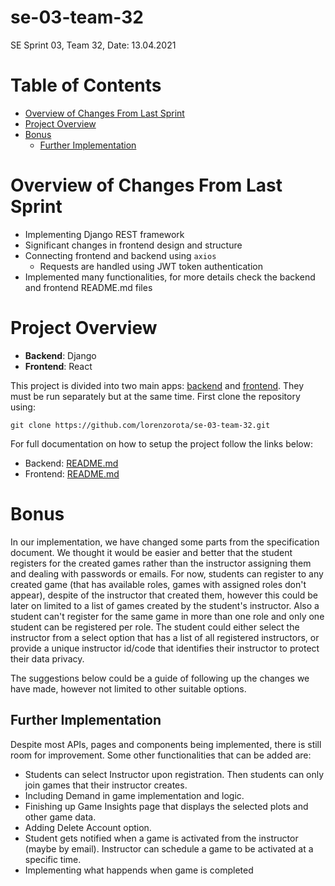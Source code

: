 # se-03-team-32

SE Sprint 03, Team 32, Date: 13.04.2021

# Table of Contents
- [Overview of Changes From Last Sprint](#overview-of-changes-from-last-sprint)
- [Project Overview](#project-overview)
- [Bonus](#bonus)
  * [Further Implementation](#further-implementation)

# Overview of Changes From Last Sprint
* Implementing Django REST framework
* Significant changes in frontend design and structure
* Connecting frontend and backend using `axios`
  - Requests are handled using JWT token authentication
* Implemented many functionalities, for more details check the backend and frontend README.md files

# Project Overview
* **Backend**: Django
* **Frontend**: React

This project is divided into two main apps: [backend](backend) and [frontend](frontend). They must be run separately but at the same time. First clone the repository using:
```
git clone https://github.com/lorenzorota/se-03-team-32.git
```

For full documentation on how to setup the project follow the links below:
* Backend: [README.md](backend/readme.md)
* Frontend: [README.md](frontend/README.md)

# Bonus
In our implementation, we have changed some parts from the specification document. We thought it would be easier and better that the student registers for the created games rather than the instructor assigning them and dealing with passwords or emails. For now, students can register to any created game (that has available roles, games with assigned roles don't appear), despite of the instructor that created them, however this could be later on limited to a list of games created by the student's instructor. Also a student can't register for the same game in more than one role and only one student can be registered per role. The student could either select the instructor from a select option that has a list of all registered instructors, or provide a unique instructor id/code that identifies their instructor to protect their data privacy.

The suggestions below could be a guide of following up the changes we have made, however not limited to other suitable options.

## Further Implementation
Despite most APIs, pages and components being implemented, there is still room for improvement. Some other functionalities that can be added are:
* Students can select Instructor upon registration. Then students can only join games that their instructor creates.
* Including Demand in game implementation and logic.
* Finishing up Game Insights page that displays the selected plots and other game data.
* Adding Delete Account option.
* Student gets notified when a game is activated from the instructor (maybe by email). Instructor can schedule a game to be activated at a specific time.
* Implementing what happends when game is completed

